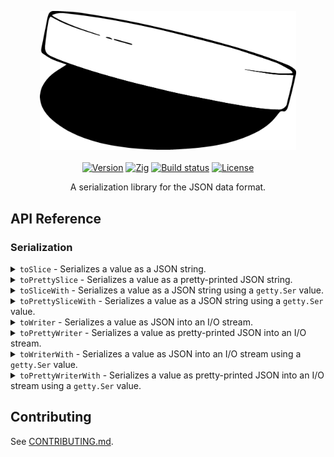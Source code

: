 <p align="center">
  <img alt="Getty" src="https://github.com/getty-zig/logo/blob/main/getty-solid.svg" width="410px">
  <br/>
  <br/>
  <a href="https://github.com/getty-zig/json/releases/latest"><img alt="Version" src="https://img.shields.io/badge/version-N/A-e2725b.svg?style=flat-square"></a>
  <a href="https://ziglang.org/download"><img alt="Zig" src="https://img.shields.io/badge/zig-master-fd9930.svg?style=flat-square"></a>
  <a href="https://actions-badge.atrox.dev/getty-zig/json/goto?ref=main"><img alt="Build status" src="https://img.shields.io/endpoint.svg?url=https%3A%2F%2Factions-badge.atrox.dev%2Fgetty-zig%2Fjson%2Fbadge%3Fref%3Dmain&style=flat-square" /></a>
  <a href="https://github.com/getty-zig/json/blob/main/LICENSE"><img alt="License" src="https://img.shields.io/badge/license-MIT-blue?style=flat-square"></a>
</p>

<p align="center">A serialization library for the JSON data format.</p>

## API Reference

### Serialization

<details>
<summary><code>toSlice</code> - Serializes a value as a JSON string.</summary>

- **Synopsis**

    ```zig
    fn toSlice(allocator: *std.mem.Allocator, value: anytype) ![]const u8
    ```
  
- **Example**
  
    ```zig
    const std = @import("std");
    const json = @import("json");

    const allocator = std.heap.page_allocator;

    const Coordinate = struct { x: i32, y: i32, z: i32 };
    const coordinate = Coordinate{ .x = 1, .y = 2, .z = 3 };

    pub fn main() anyerror!void {
        const string = try json.toSlice(allocator, coordinate);
        defer allocator.free(string);

        // {"x":1,"y":2,"z":3}
        std.debug.print("{s}\n", .{string});
    }
    ```
    </details>

<details>
<summary><code>toPrettySlice</code> - Serializes a value as a pretty-printed JSON string.</summary>

- **Synopsis**

    ```zig
    fn toPrettySlice(allocator: *std.mem.Allocator, value: anytype) ![]const u8
    ```
  
- **Example**

    ```zig
    const std = @import("std");
    const json = @import("json");

    const allocator = std.heap.page_allocator;

    const Coordinate = struct { x: i32, y: i32, z: i32 };
    const coordinate = Coordinate{ .x = 1, .y = 2, .z = 3 };

    pub fn main() anyerror!void {
        const string = try json.toPrettySlice(allocator, coordinate);
        defer allocator.free(string);

        // {
        //   "x": 1,
        //   "y": 2,
        //   "z": 3
        // }
        std.debug.print("{s}\n", .{string});
    }
    ```
</details>

<details>
<summary><code>toSliceWith</code> - Serializes a value as a JSON string using a <code>getty.Ser</code> value.</summary>

- **Synopsis**

    ```zig
    fn toSliceWith(allocator: *std.mem.Allocator, value: anytype, ser: anytype) ![]const u8
    ```
  
- **Example**

    ```zig
    const std = @import("std");
    const getty = @import("getty");
    const json = @import("json");

    const allocator = std.heap.page_allocator;

    const Coordinate = struct { x: i32, y: i32, z: i32 };
    const coordinate = Coordinate{ .x = 1, .y = 2, .z = 3 };

    const Ser = struct {
        pub usingnamespace getty.Ser(@This(), serialize);

        fn serialize(_: @This(), value: anytype, serializer: anytype) !@TypeOf(serializer).Ok {
            comptime std.debug.assert(@TypeOf(value) == Coordinate);

            const seq = (try serializer.serializeSequence(3)).sequenceSerialize();
            try seq.serializeElement(value.x);
            try seq.serializeElement(value.y);
            try seq.serializeElement(value.z);
            return try seq.end();
        }
    };

    pub fn main() anyerror!void {
        const s = Ser{};
        const ser = s.ser();

        const string = try json.toSliceWith(allocator, coordinate, ser);
        defer allocator.free(string);


        // [1,2,3]
        std.debug.print("{s}\n", .{string});
    }
    ```
</details>

<details>
<summary><code>toPrettySliceWith</code> - Serializes a value as a JSON string using a <code>getty.Ser</code> value.</summary>

- **Synopsis**

    ```zig
    fn toPrettySliceWith(allocator: *std.mem.Allocator, value: anytype, ser: anytype) ![]const u8
    ```
  
- **Example**

    ```zig
    const std = @import("std");
    const getty = @import("getty");
    const json = @import("json");

    const allocator = std.heap.page_allocator;

    const Coordinate = struct { x: i32, y: i32, z: i32 };
    const coordinate = Coordinate{ .x = 1, .y = 2, .z = 3 };

    const Ser = struct {
        pub usingnamespace getty.Ser(@This(), serialize);

        fn serialize(_: @This(), value: anytype, serializer: anytype) !@TypeOf(serializer).Ok {
            comptime std.debug.assert(@TypeOf(value) == Coordinate);

            const seq = (try serializer.serializeSequence(3)).sequenceSerialize();
            try seq.serializeElement(value.x);
            try seq.serializeElement(value.y);
            try seq.serializeElement(value.z);
            return try seq.end();
        }
    };

    pub fn main() anyerror!void {
        const s = Ser{};
        const ser = s.ser();

        const string = try json.toPrettySliceWith(allocator, coordinate, ser);
        defer allocator.free(string);

        // [
        //   1,
        //   2,
        //   3
        // ]
        std.debug.print("{s}\n", .{string});
    }
    ```
</details>

<details>
<summary><code>toWriter</code> - Serializes a value as JSON into an I/O stream.</summary>

- **Synopsis**

    ```zig
    fn toWriter(value: anytype, writer: anytype) !void
    ```
  
- **Example**

    ```zig
    const std = @import("std");
    const json = @import("json");

    const Coordinate = struct { x: i32, y: i32, z: i32 };
    const coordinate = Coordinate{ .x = 1, .y = 2, .z = 3 };

    pub fn main() anyerror!void {
        const stdout = std.io.getStdOut().writer();

        // {"x":1,"y":2,"z":3}
        try json.toWriter(coordinate, stdout);
    }
    ```
</details>

<details>
<summary><code>toPrettyWriter</code> - Serializes a value as pretty-printed JSON into an I/O stream.</summary>

- **Synopsis**

    ```zig
    fn toPrettyWriter(value: anytype, writer: anytype) !void
    ```
  
- **Example**

    ```zig
    const std = @import("std");
    const json = @import("json");

    const Coordinate = struct { x: i32, y: i32, z: i32 };
    const coordinate = Coordinate{ .x = 1, .y = 2, .z = 3 };

    pub fn main() anyerror!void {
        const stdout = std.io.getStdOut().writer();

        // {
        //   "x": 1,
        //   "y": 2,
        //   "z": 3
        // }
        try json.toPrettyWriter(coordinate, stdout);
    }
    ```
</details>

<details>
<summary><code>toWriterWith</code> - Serializes a value as JSON into an I/O stream using a <code>getty.Ser</code> value.</summary>

- **Synopsis**

    ```zig
    fn toWriterWith(value: anytype, writer: anytype, ser: anytype) !void
    ```
  
- **Example**

    ```zig
    const std = @import("std");
    const getty = @import("getty");
    const json = @import("json");

    const Coordinate = struct { x: i32, y: i32, z: i32 };
    const coordinate = Coordinate{ .x = 1, .y = 2, .z = 3 };

    const Ser = struct {
        pub usingnamespace getty.Ser(@This(), serialize);

        fn serialize(_: @This(), value: anytype, serializer: anytype) !@TypeOf(serializer).Ok {
            comptime std.debug.assert(@TypeOf(value) == Coordinate);

            const seq = (try serializer.serializeSequence(3)).sequenceSerialize();
            try seq.serializeElement(value.x);
            try seq.serializeElement(value.y);
            try seq.serializeElement(value.z);
            return try seq.end();
        }
    };

    pub fn main() anyerror!void {
        const stdout = std.io.getStdOut().writer();

        const s = Ser{};
        const ser = s.ser();

        // [1,2,3]
        try json.toWriterWith(coordinate, stdout, ser);
    }
    ```
</details>

<details>
<summary><code>toPrettyWriterWith</code> - Serializes a value as pretty-printed JSON into an I/O stream using a <code>getty.Ser</code> value.</summary>

- **Synopsis**

    ```zig
    fn toPrettyWriterWith(value: anytype, writer: anytype, ser: anytype) !void
    ```
  
- **Example**

    ```zig
    const std = @import("std");
    const getty = @import("getty");
    const json = @import("json");

    const Coordinate = struct { x: i32, y: i32, z: i32 };
    const coordinate = Coordinate{ .x = 1, .y = 2, .z = 3 };

    const Ser = struct {
        pub usingnamespace getty.Ser(@This(), serialize);

        fn serialize(_: @This(), value: anytype, serializer: anytype) !@TypeOf(serializer).Ok {
            comptime std.debug.assert(@TypeOf(value) == Coordinate);

            const seq = (try serializer.serializeSequence(3)).sequenceSerialize();
            try seq.serializeElement(value.x);
            try seq.serializeElement(value.y);
            try seq.serializeElement(value.z);
            return try seq.end();
        }
    };

    pub fn main() anyerror!void {
        const stdout = std.io.getStdOut().writer();

        const s = Ser{};
        const ser = s.ser();

        // [
        //   1,
        //   2,
        //   3
        // ]
        try json.toPrettyWriterWith(coordinate, stdout, ser);
    }
    ```
</details>

## Contributing

See [CONTRIBUTING.md](CONTRIBUTING.md).
